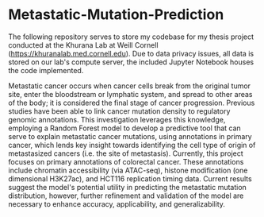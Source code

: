 # Metastatic-Mutation-Prediction

The following repository serves to store my codebase for my thesis project conducted at the Khurana Lab at Weill Cornell (https://khuranalab.med.cornell.edu). Due to data privacy issues, all data is stored on our lab's compute server, the included Jupyter Notebook houses the code implemented. 

Metastatic cancer occurs when cancer cells break from the original tumor site, enter the bloodstream or lymphatic system, and spread to other areas of the body; it is considered the final stage of cancer progression. Previous studies have been able to link cancer mutation density to regulatory genomic annotations. This investigation leverages this knowledge, employing a Random Forest model to develop a predictive tool that can serve to explain metastatic cancer mutations, using annotations in primary cancer, which lends key insight towards identifying the cell type of origin of metastasized cancers (i.e. the site of metastasis). Currently, this project focuses on primary annotations of colorectal cancer. These annotations include chromatin accessibility (via ATAC-seq), histone modification (one dimensional H3K27ac), and HCT116 replication timing data. Current results suggest the model's potential utility in predicting the metastatic mutation distribution, however, further refinement and validation of the model are necessary to enhance accuracy, applicability, and generalizability.



